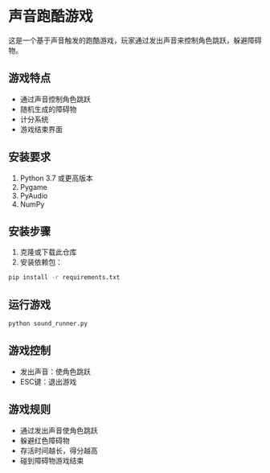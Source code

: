 # 声音跑酷游戏

这是一个基于声音触发的跑酷游戏，玩家通过发出声音来控制角色跳跃，躲避障碍物。

## 游戏特点

- 通过声音控制角色跳跃
- 随机生成的障碍物
- 计分系统
- 游戏结束界面

## 安装要求

1. Python 3.7 或更高版本
2. Pygame
3. PyAudio
4. NumPy

## 安装步骤

1. 克隆或下载此仓库
2. 安装依赖包：
```bash
pip install -r requirements.txt
```

## 运行游戏

```bash
python sound_runner.py
```

## 游戏控制

- 发出声音：使角色跳跃
- ESC键：退出游戏

## 游戏规则

- 通过发出声音使角色跳跃
- 躲避红色障碍物
- 存活时间越长，得分越高
- 碰到障碍物游戏结束 